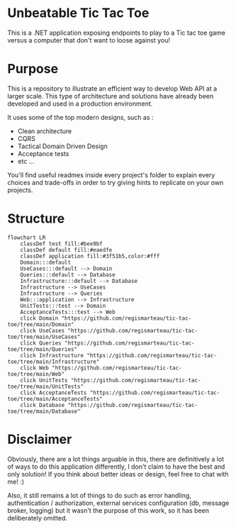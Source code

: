 # Unbeatable Tic Tac Toe
This is a .NET application exposing endpoints to play to a Tic tac toe game versus a computer that don't want to loose against you!

# Purpose
This is a repository to illustrate an efficient way to develop Web API at a larger scale. This type of architecture and solutions have already been developed and used in a production environment.

It uses some of the top modern designs, such as :
- Clean architecture
- CQRS
- Tactical Domain Driven Design
- Acceptance tests
- etc ...

You'll find useful readmes inside every project's folder to explain every choices and trade-offs in order to try giving hints to replicate on your own projects.

# Structure

```mermaid
flowchart LR
    classDef test fill:#bee9bf
    classDef default fill:#eaedfe
    classDef application fill:#3f51b5,color:#fff
    Domain:::default
    UseCases:::default --> Domain
    Queries:::default --> Database
    Infrastructure:::default --> Database
    Infrastructure --> UseCases
    Infrastructure --> Queries
    Web:::application --> Infrastructure
    UnitTests:::test --> Domain
    AcceptanceTests:::test --> Web
	click Domain "https://github.com/regismarteau/tic-tac-toe/tree/main/Domain"
	click UseCases "https://github.com/regismarteau/tic-tac-toe/tree/main/UseCases"
	click Queries "https://github.com/regismarteau/tic-tac-toe/tree/main/Queries"
	click Infrastructure "https://github.com/regismarteau/tic-tac-toe/tree/main/Infrastructure"
	click Web "https://github.com/regismarteau/tic-tac-toe/tree/main/Web"
	click UnitTests "https://github.com/regismarteau/tic-tac-toe/tree/main/UnitTests"
	click AcceptanceTests "https://github.com/regismarteau/tic-tac-toe/tree/main/AcceptanceTests"
	click Database "https://github.com/regismarteau/tic-tac-toe/tree/main/Database"
```

# Disclaimer
Obviously, there are a lot things arguable in this, there are definitively a lot of ways to do this application differently, I don't claim to have the best and only solution! If you think about better ideas or design, feel free to chat with me! :)

Also, it still remains a lot of things to do such as error handling, authentication / authorization, external services configuration (db, message broker, logging) but it wasn't the purpose of this work, so it has been deliberately omitted.
